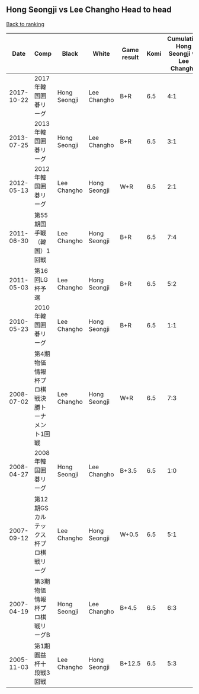 ## Hong Seongji vs Lee Changho Head to head

[Back to ranking](../../index.md)




| **Date** | **Comp** | **Black** | **White** | **Game result** | **Komi** | **Cumulative Hong Seongji vs Lee Changho** | **Hong Seongji streak** | **Lee Changho streak** | 
| --- | --- | --- | --- | --- | --- | --- | --- | --- |
| 2017-10-22 | 2017年韓国囲碁リーグ | Hong Seongji | Lee Changho | B+R | 6.5 | 4:1 | 3 | 0 | 
| 2013-07-25 | 2013年韓国囲碁リーグ | Hong Seongji | Lee Changho | B+R | 6.5 | 3:1 | 2 | 0 | 
| 2012-05-13 | 2012年韓国囲碁リーグ | Lee Changho | Hong Seongji | W+R | 6.5 | 2:1 | 1 | 0 | 
| 2011-06-30 | 第55期国手戦（韓国）1回戦 | Lee Changho | Hong Seongji | B+R | 6.5 | 7:4 | 0 | 1 | 
| 2011-05-03 | 第16回LG杯予選 | Lee Changho | Hong Seongji | B+R | 6.5 | 5:2 | 0 | 1 | 
| 2010-05-23 | 2010年韓国囲碁リーグ | Lee Changho | Hong Seongji | B+R | 6.5 | 1:1 | 0 | 1 | 
| 2008-07-02 | 第4期物価情報杯プロ棋戦決勝トーナメント1回戦 | Lee Changho | Hong Seongji | W+R | 6.5 | 7:3 | 2 | 0 | 
| 2008-04-27 | 2008年韓国囲碁リーグ | Hong Seongji | Lee Changho | B+3.5 | 6.5 | 1:0 | 1 | 0 | 
| 2007-09-12 | 第12期GSカルテックス杯プロ棋戦リーグ | Lee Changho | Hong Seongji | W+0.5 | 6.5 | 5:1 | 4 | 0 | 
| 2007-04-19 | 第3期物価情報杯プロ棋戦リーグB | Hong Seongji | Lee Changho | B+4.5 | 6.5 | 6:3 | 1 | 0 | 
| 2005-11-03 | 第1期圓益杯十段戦3回戦 | Lee Changho | Hong Seongji | B+12.5 | 6.5 | 5:3 | 0 | 2 |




